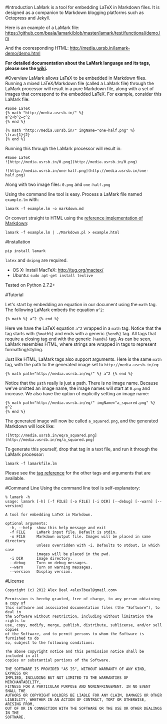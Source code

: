 #Introduction
LaMark is a tool for embedding LaTeX in Markdown files. It is designed as a companion to Markdown blogging platforms such as Octopress and Jekyll.

Here is an example of a LaMark file: https://github.com/beala/lamark/blob/master/lamark/test/functional/demo.lm

And the cooresponding HTML: http://media.usrsb.in/lamark-demo/demo.html

**For detailed documentation about the LaMark language and its tags, please see the [wiki](https://github.com/beala/lamark/wiki).**

#Overview
LaMark allows LaTeX to be embedded in Markdown files. Running a mixed LaTeX/Markdown file (called a LaMark file) through the LaMark processor will result in a pure Markdown file, along with a set of images that correspond to the embedded LaTeX. For example, consider this LaMark file:

```
#Some LaTeX
{% math "http://media.usrsb.in/" %}
a^2+b^2=c^2
{% end %}

{% math "http://media.usrsb.in/" imgName="one-half.png" %}
\frac{1}{2}
{% end %}
```

Running this through the LaMark processor will result in:

```
#Some LaTeX
![http://media.usrsb.in/0.png](http://media.usrsb.in/0.png)

![http://media.usrsb.in/one-half.png](http://media.usrsb.in/one-half.png)
```

Along with two image files: `0.png` and `one-half.png`

Using the command line tool is easy. Process a LaMark file named `example.lm` with:

```
lamark -f example.lm -o markdown.md
```

Or convert straight to HTML using the [reference implementation of Markdown](http://daringfireball.net/projects/markdown/):

```
lamark -f example.lm | ./Markdown.pl > example.html
```

#Installation

`pip install lamark`

`latex` and `dvipng` are required.

- OS X: Install MacTeX: http://tug.org/mactex/
- Ubuntu: `sudo apt-get install texlive`

Tested on Python 2.7.2+

#Tutorial

Let's start by embedding an equation in our document using the `math` tag. The following LaMark embeds the equation `a^2`:

```
{% math %} a^2 {% end %}
```

Here we have the LaTeX equation `a^2` wrapped in a `math` tag. Notice that the tag starts with `{%math%}` and ends with a generic `{%end%}` tag. All tags that require a closing tag end with the generic `{%end%}` tag. As can be seen, LaMark resembles HTML, where strings are wrapped in tags to represent formatting/styling.

Just like HTML, LaMark tags also support arguments. Here is the same `math` tag, with the path to the generated image set to `http://media.usrsb.in/eq`:

```
{% math path="http://media.usrsb.in/eq/" %} a^2 {% end %}
```

Notice that the `path` really is just a path. There is no image name. Because we've omitted an image name, the image names will start at `0.png` and increase. We also have the option of explicitly setting an image name:
```
{% math path="http://media.usrsb.in/eq/" imgName="a_squared.png" %}
a^2
{% end %}
```

The generated image will now be called `a_squared.png`, and the generated Markdown will look like:

```
![http://media.usrsb.in/eq/a_squared.png](http://media.usrsb.in/eq/a_squared.png)
```

To generate this yourself, drop that tag in a text file, and run it through the LaMark processor:

```
lamark -f lamarkfile.lm
```

Please see the [tag reference](https://github.com/beala/lamark/wiki/Tag-Reference) for the other tags and arguments that are available.

#Command Line
Using the command line tool is self-explanatory:

```
% lamark -h
usage: lamark [-h] [-f FILE] [-o FILE] [-i DIR] [--debug] [--warn] [--version]

A tool for embedding LaTeX in Markdown.

optional arguments:
  -h, --help  show this help message and exit
  -f FILE     LaMark input file. Default is stdin.
  -o FILE     Markdown output file. Images will be placed in same directory
              unless overridden with -i. Defaults to stdout, in which case
              images will be placed in the pwd.
  -i DIR      Image directory.
  --debug     Turn on debug messages.
  --warn      Turn on warning messages.
  --version   Display version.
```

#License

```
Copyright (c) 2012 Alex Beal <alexlbeal@gmail.com>

Permission is hereby granted, free of charge, to any person obtaining a copy of
this software and associated documentation files (the "Software"), to deal in
the Software without restriction, including without limitation the rights to
use, copy, modify, merge, publish, distribute, sublicense, and/or sell copies
of the Software, and to permit persons to whom the Software is furnished to do
so, subject to the following conditions:

The above copyright notice and this permission notice shall be included in all
copies or substantial portions of the Software.

THE SOFTWARE IS PROVIDED "AS IS", WITHOUT WARRANTY OF ANY KIND, EXPRESS OR
IMPLIED, INCLUDING BUT NOT LIMITED TO THE WARRANTIES OF MERCHANTABILITY,
FITNESS FOR A PARTICULAR PURPOSE AND NONINFRINGEMENT. IN NO EVENT SHALL THE
AUTHORS OR COPYRIGHT HOLDERS BE LIABLE FOR ANY CLAIM, DAMAGES OR OTHER
LIABILITY, WHETHER IN AN ACTION OF CONTRACT, TORT OR OTHERWISE, ARISING FROM,
OUT OF OR IN CONNECTION WITH THE SOFTWARE OR THE USE OR OTHER DEALINGS IN THE
SOFTWARE.
```
